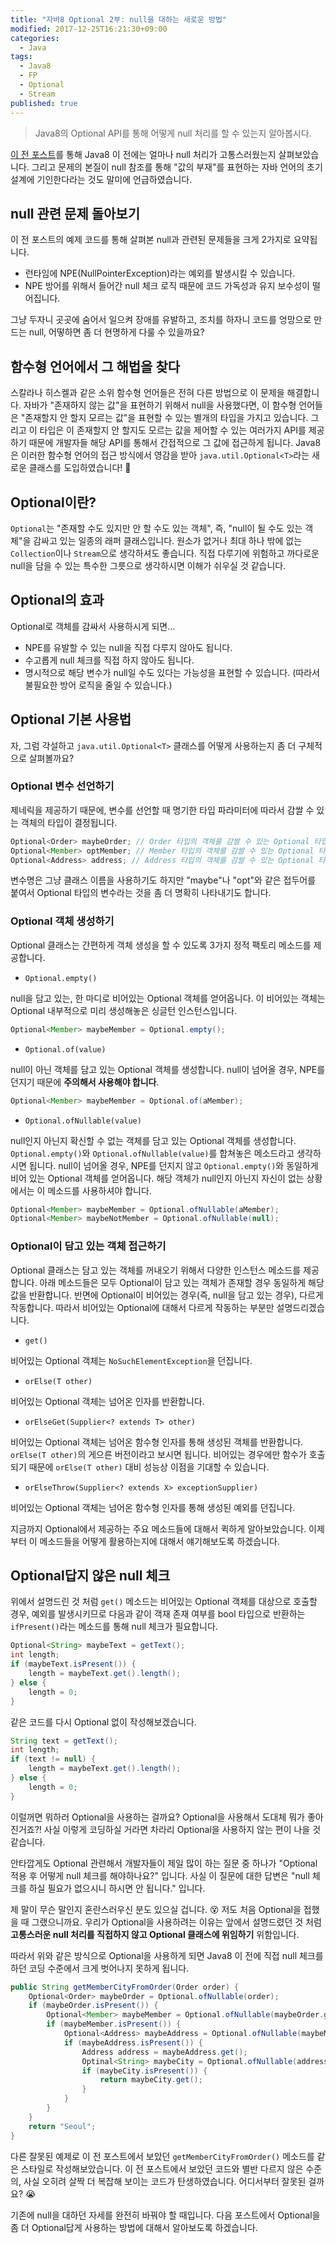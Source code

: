 ```yaml
---
title: "자바8 Optional 2부: null을 대하는 새로운 방법"
modified: 2017-12-25T16:21:30+09:00
categories: 
  - Java
tags:
  - Java8
  - FP
  - Optional
  - Stream
published: true
---
```


> Java8의 Optional API를 통해 어떻게 null 처리를 할 수 있는지 알아봅시다.

[이 전 포스트](/java/java8-optional-before/)를 통해 Java8 이 전에는 얼마나 null 처리가 고통스러웠는지 살펴보았습니다.
그리고 문제의 본질이 null 참조를 통해 "값의 부재"를 표현하는 자바 언어의 초기 설계에 기인한다라는 것도 말미에 언급하였습니다.


## null 관련 문제 돌아보기

이 전 포스트의 예제 코드를 통해 살펴본 null과 관련된 문제들을 크게 2가지로 요약됩니다.

- 런타임에 NPE(NullPointerException)라는 예외를 발생시킬 수 있습니다.
- NPE 방어를 위해서 들어간 null 체크 로직 때문에 코드 가독성과 유지 보수성이 떨어집니다.

그냥 두자니 곳곳에 숨어서 일으켜 장애를 유발하고, 조치를 하자니 코드를 엉망으로 만드는 null, 어떻하면 좀 더 현명하게 다룰 수 있을까요?


## 함수형 언어에서 그 해법을 찾다

스칼라나 히스켈과 같은 소위 함수형 언어들은 전혀 다른 방법으로 이 문제을 해결합니다.
자바가 "존재하지 않는 값"을 표현하기 위해서 null을 사용했다면, 이 함수형 언어들은 "존재할지 안 할지 모르는 값"을 표현할 수 있는 별개의 타입을 가지고 있습니다.
그리고 이 타입은 이 존재할지 안 할지도 모르는 값을 제어할 수 있는 여러가지 API를 제공하기 때문에 개발자들 해당 API를 통해서 간접적으로 그 값에 접근하게 됩니다.
Java8은 이러한 함수형 언어의 접근 방식에서 영감을 받아 `java.util.Optional<T>`라는 새로운 클래스를 도입하였습니다! :tada:


## Optional이란?

`Optional`는 "존재할 수도 있지만 안 할 수도 있는 객체", 즉, "null이 될 수도 있는 객체"을 감싸고 있는 일종의 래퍼 클래스입니다.
원소가 없거나 최대 하나 밖에 없는 `Collection`이나 `Stream`으로 생각하셔도 좋습니다.
직접 다루기에 위험하고 까다로운 null을 담을 수 있는 특수한 그릇으로 생각하시면 이해가 쉬우실 것 같습니다.

## Optional의 효과

Optional로 객체를 감싸서 사용하시게 되면...

- NPE를 유발할 수 있는 null을 직접 다루지 않아도 됩니다.
- 수고롭게 null 체크를 직접 하지 않아도 됩니다.
- 명시적으로 해당 변수가 null일 수도 있다는 가능성을 표현할 수 있습니다. (따라서 불필요한 방어 로직을 줄일 수 있습니다.)

## Optional 기본 사용법

자, 그럼 각설하고 `java.util.Optional<T>` 클래스를 어떻게 사용하는지 좀 더 구체적으로 살펴볼까요?


### Optional 변수 선언하기

제네릭을 제공하기 때문에, 변수를 선언할 때 명기한 타입 파라미터에 따라서 감쌀 수 있는 객체의 타입이 결정됩니다.

```java
Optional<Order> maybeOrder; // Order 타입의 객체를 감쌀 수 있는 Optional 타입의 변수
Optional<Member> optMember; // Member 타입의 객체를 감쌀 수 있는 Optional 타입의 변수
Optional<Address> address; // Address 타입의 객체를 감쌀 수 있는 Optional 타입의 변수
```

변수명은 그냥 클래스 이름을 사용하기도 하지만 "maybe"나 "opt"와 같은 접두어를 붙여서 Optional 타입의 변수라는 것을 좀 더 명확히 나타내기도 합니다.


### Optional 객체 생성하기

Optional 클래스는 간편하게 객체 생성을 할 수 있도록 3가지 정적 팩토리 메소드를 제공합니다.

- `Optional.empty()`

null을 담고 있는, 한 마디로 비어있는 Optional 객체를 얻어옵니다.
이 비어있는 객체는 Optional 내부적으로 미리 생성해놓은 싱글턴 인스턴스입니다.

```java
Optional<Member> maybeMember = Optional.empty();
```

- `Optional.of(value)`

null이 아닌 객체를 담고 있는 Optional 객체를 생성합니다.
null이 넘어올 경우, NPE를 던지기 때문에 **주의해서 사용해야 합니다**.

```java
Optional<Member> maybeMember = Optional.of(aMember);
```

- `Optional.ofNullable(value)`

null인지 아닌지 확신할 수 없는 객체를 담고 있는 Optional 객체를 생성합니다.
`Optional.empty()`와 `Optional.ofNullable(value)`를 합쳐놓은 메소드라고 생각하시면 됩니다.
null이 넘어올 경우, NPE를 던지지 않고 `Optional.empty()`와 동일하게 비어 있는 Optional 객체를 얻어옵니다.
해당 객체가 null인지 아닌지 자신이 없는 상황에서는 이 메소드를 사용하셔야 합니다.

```java
Optional<Member> maybeMember = Optional.ofNullable(aMember);
Optional<Member> maybeNotMember = Optional.ofNullable(null);
```


### Optional이 담고 있는 객체 접근하기

Optional 클래스는 담고 있는 객체를 꺼내오기 위해서 다양한 인스턴스 메소드를 제공합니다.
아래 메소드들은 모두 Optional이 담고 있는 객체가 존재할 경우 동일하게 해당 값을 반환합니다.
반면에 Optional이 비어있는 경우(즉, null을 담고 있는 경우), 다르게 작동합니다.
따라서 비어있는 Optional에 대해서 다르게 작동하는 부분만 설명드리겠습니다.

- `get()`

비어있는 Optional 객체는 `NoSuchElementException`을 던집니다.

- `orElse(T other)`

비어있는 Optional 객체는 넘어온 인자를 반환합니다.

- `orElseGet(Supplier<? extends T> other)`

비어있는 Optional 객체는 넘어온 함수형 인자를 통해 생성된 객체를 반환합니다. 
`orElse(T other)`의 게으른 버전이라고 보시면 됩니다. 
비어있는 경우에만 함수가 호출되기 때문에 `orElse(T other)` 대비 성능상 이점을 기대할 수 있습니다.

- `orElseThrow(Supplier<? extends X> exceptionSupplier)`

비어있는 Optional 객체는 넘어온 함수형 인자를 통해 생성된 예외를 던집니다.

지금까지 Optional에서 제공하는 주요 메소드들에 대해서 퀵하게 알아보았습니다.
이제부터 이 메소드들을 어떻게 활용하는지에 대해서 얘기해보도록 하겠습니다.


## Optional답지 않은 null 체크 

위에서 설명드린 것 처럼 `get()` 메소드는 비어있는 Optional 객체를 대상으로 호출할 경우, 예외를 발생시키므로 다음과 같이 객재 존재 여부를 bool 타입으로 반환하는 `ifPresent()`라는 메소드를 통해 null 체크가 필요합니다.

```java
Optional<String> maybeText = getText();
int length;
if (maybeText.isPresent()) {
	length = maybeText.get().length();
} else {
	length = 0;
}
```

같은 코드를 다시 Optional 없이 작성해보겠습니다.

```java
String text = getText();
int length;
if (text != null) {
	length = maybeText.get().length();
} else {
	length = 0;
}
```

이럴꺼면 뭐하러 Optional을 사용하는 걸까요? Optional을 사용해서 도대체 뭐가 좋아진거죠?! 
사실 이렇게 코딩하실 거라면 차라리 Optional을 사용하지 않는 편이 나을 것 같습니다.

안타깝게도 Optional 관련해서 개발자들이 제일 많이 하는 질문 중 하나가 "Optional 적용 후 어떻게 null 체크를 해야하나요?" 입니다.
사실 이 질문에 대한 답변은 "null 체크를 하실 필요가 없으시니 하시면 안 됩니다." 입니다.

제 말이 무슨 말인지 혼란스러우신 분도 있으실 겁니다. :dizzy_face: 저도 처음 Optional을 접했을 때 그랬으니까요.
우리가 Optional을 사용하려는 이유는 앞에서 설명드렸던 것 처럼 **고통스러운 null 처리를 직접하지 않고 Optional 클래스에 위임하기** 위함입니다.

따라서 위와 같은 방식으로 Optional을 사용하게 되면 Java8 이 전에 직접 null 체크를 하던 코딩 수준에서 크게 벗어나지 못하게 됩니다.

```java
public String getMemberCityFromOrder(Order order) {
	Optional<Order> maybeOrder = Optional.ofNullable(order);
	if (maybeOrder.isPresent()) {
		Optional<Member> maybeMember = Optional.ofNullable(maybeOrder.get());
		if (maybeMember.isPresent()) {
			Optional<Address> maybeAddress = Optional.ofNullable(maybeMember.get());
			if (maybeAddress.isPresent()) {
				Address address = maybeAddress.get();
				Optinal<String> maybeCity = Optional.ofNullable(address.getCity());
				if (maybeCity.isPresent()) {
					return maybeCity.get();
				}
			}
		}
	}
	return "Seoul";
}
```

다른 잘못된 예제로 이 전 포스트에서 보았던 `getMemberCityFromOrder()` 메소드를 같은 스타일로 작성해보았습니다.
이 전 포스트에서 보았던 코드와 별반 다르지 않은 수준의, 사실 오히려 살짝 더 복잡해 보이는 코드가 탄생하였습니다.
어디서부터 잘못된 걸까요? :sob:

기존에 null을 대하던 자세를 완전히 바꿔야 할 때입니다.
다음 포스트에서 Optional을 좀 더 Optional답게 사용하는 방법에 대해서 알아보도록 하겠습니다.
